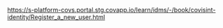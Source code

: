 https://s-platform-covs.portal.stg.covapp.io/learn/idms/-/book/covisint-identity/Register_a_new_user.html